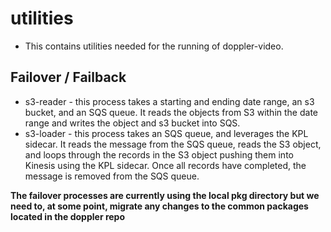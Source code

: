 # utilities

- This contains utilities needed for the running of doppler-video.

## Failover / Failback

- s3-reader - this process takes a starting and ending date range, an s3 bucket, and an SQS queue.  It reads the objects from S3 within the date range and writes the object and s3 bucket into SQS.
- s3-loader - this process takes an SQS queue, and leverages the KPL sidecar.  It reads the message from the SQS queue, reads the S3 object, and loops through the records in the S3 object pushing them into Kinesis using the KPL sidecar.  Once all records have completed, the message is removed from the SQS queue.

**The failover processes are currently using the local pkg directory but we need to, at some point, migrate any changes to the common packages located in the doppler repo**